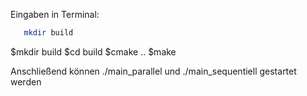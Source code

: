 Eingaben in Terminal:
```bash
   mkdir build
   ```
$mkdir build
$cd build
$cmake .. 
$make

Anschließend können ./main_parallel und ./main_sequentiell gestartet werden
